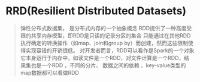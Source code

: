 # RRD(Resilient Distributed Datasets)
> 弹性分布式数据集， 是分布式内存的一个抽象概念
  RDD提供了一种高度受限的共享内存模型，即RDD是只读的记录分区的集合
  只能通过在其他RDD执行确定的转换操作（如map、join和group by）而创建，然而这些限制使得实现容错的开销很低。
  对开发者而言，RDD可以看作是Spark的一个对象
  它本身运行于内存中，如读文件是一个RDD，对文件计算是一个RDD，结果集也是一个RDD ，不同的分片、 数据之间的依赖 、key-value类型的map数据都可以看做RDD
